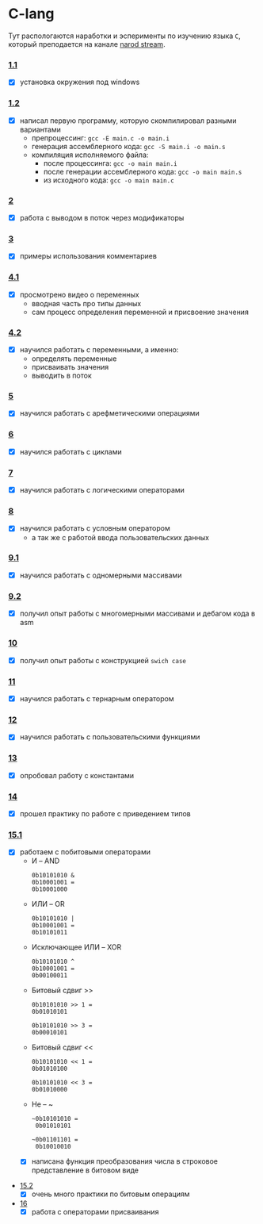 # C-lang

Тут распологаются наработки и эсперименты по изучению языка `C`, который 
преподается на канале [narod stream](https://www.youtube.com/watch?v=nFt3pJ7j8jE&list=PLJTlt64jBcCvN4H91HAK82-3-QwaqnxlF).

### [1.1](https://www.youtube.com/watch?v=nFt3pJ7j8jE)
- [x] установка окружения под windows
### [1.2](https://www.youtube.com/watch?v=2BcaFTol6vA)
- [x] написал первую программу, которую скомпилировал разными вариантами
  - препроцессинг: `gcc -E main.c -o main.i`
  - генерация ассемблерного кода: `gcc -S main.i -o main.s`
  - компиляция исполняемого файла:
    - после процессинга: `gcc -o main main.i`
    - после генерации ассемблерного кода: `gcc -o main main.s`
    - из исходного кода: `gcc -o main main.c`
### [2](https://www.youtube.com/watch?v=NEADyFxA45A)
- [x] работа с выводом в поток через модификаторы
### [3](https://www.youtube.com/watch?v=1dwazLHIE0k)
- [x] примеры использования комментариев
### [4.1](https://www.youtube.com/watch?v=w4HyWyB-QvY)
- [x] просмотрено видео о переменных
  - вводная часть про типы данных
  - сам процесс определения переменной и присвоение значения
### [4.2](https://www.youtube.com/watch?v=cqBGNyt3Ecw)
- [x] научился работать с переменными, а именно:
  - определять переменные
  - присваивать значения
  - выводить в поток
### [5](https://www.youtube.com/watch?v=i84GEE-CvFI)
- [x] научился работать с арефметическими операциями
### [6](https://www.youtube.com/watch?v=sRpS2aq3XSs)
- [x] научился работать с циклами
### [7](https://www.youtube.com/watch?v=YgedAiB9LLM)
- [x] научился работать с логическими операторами
### [8](https://www.youtube.com/watch?v=a6blS08KVHc)
- [x] научился работать с условным оператором
  - а так же с работой ввода пользовательских данных
### [9.1](https://www.youtube.com/watch?v=tyCFv-WR-B8)
- [x] научился работать с одномерными массивами
### [9.2](https://www.youtube.com/watch?v=clfspMcjQug)
- [x] получил опыт работы с многомерными массивами и дебагом кода в asm
### [10](https://www.youtube.com/watch?v=5Nz3ba21xzA)
- [x] получил опыт работы с конструкцией `swich case`
### [11](https://www.youtube.com/watch?v=rs_Jb51WjqE)
- [x] научился работать с тернарным оператором
### [12](https://www.youtube.com/watch?v=sEdlWJDPG4w)
- [x] научился работать с пользовательскими функциями
### [13](https://www.youtube.com/watch?v=8BENjoklTPc)
- [x] опробовал работу с константами
### [14](https://www.youtube.com/watch?v=LeSSQA3C3v0)
- [x] прошел практику по работе с приведением типов
### [15.1](https://www.youtube.com/watch?v=CtpDkCbaeo0)
- [x] работаем с побитовыми операторами
  - И – AND
    ```
    0b10101010 & 
    0b10001001 =
    0b10001000
    ```
  - ИЛИ – OR
    ```
    0b10101010 |
    0b10001001 =
    0b10101011
    ```
  - Исключающее ИЛИ – XOR
    ```
    0b10101010 ^
    0b10001001 =
    0b00100011
    ```
  - Битовый сдвиг >>
    ```
    0b10101010 >> 1 =
    0b01010101
    
    0b10101010 >> 3 =
    0b00010101
    ```
  - Битовый сдвиг <<
    ```
    0b10101010 << 1 =
    0b01010100
    
    0b10101010 << 3 =
    0b01010000
    ```
  - Не – ~
    ```
    ~0b10101010 =
     0b01010101
    
    ~0b01101101 =
     0b10010010
    ```
  - [x] написана функция преобразования числа в строковое представление в битовом виде
- [15.2](https://www.youtube.com/watch?v=eiGzg5x7Sjg)
  - [x] очень много практики по битовым операциям
- [16](https://www.youtube.com/watch?v=HlPMZD2ib1k)
  - [x] работа с операторами присваивания